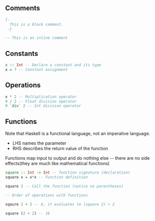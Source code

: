 ## Comments
```haskell
{-
  This is a block comment.
 -}

-- This is an inline comment
```

## Constants
```haskell
x :: Int -- Declare a constant and its type
x = 7 -- Constant assignment
```

## Operations
```haskell
x * 2 -- Multiplication operator
9 / 2 -- Float division operator
9 `div` 2 -- Int division operator
```

## Functions
Note that Haskell is a functional language, not an imperative language.
- LHS names the parameter
- RHS describes the return value of the function

Functions map input to output and do nothing else -- there are no side effects(they are much like mathematical functions)
```haskell
square :: Int -> Int -- function signature (declaration)
square x = x*x -- Function definition

square 2 -- Call the function (notice no parentheses)

-- Order of operations with functions

sqaure 2 + 2 -- 6, it evaluates to (square 2) + 2

square (2 + 2) -- 16
```

